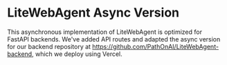 # LiteWebAgent Async Version
This asynchronous implementation of LiteWebAgent is optimized for FastAPI backends. We've added API routes and adapted the async version for our backend repository at https://github.com/PathOnAI/LiteWebAgent-backend, which we deploy using Vercel.